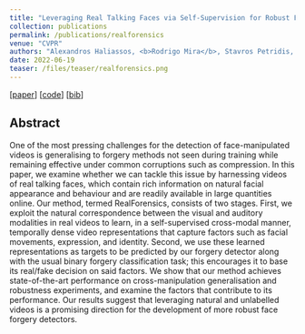 ```yaml
---
title: "Leveraging Real Talking Faces via Self-Supervision for Robust Forgery Detection"
collection: publications
permalink: /publications/realforensics
venue: "CVPR"
authors: "Alexandros Haliassos, <b>Rodrigo Mira</b>, Stavros Petridis, Maja Pantic"
date: 2022-06-19
teaser: /files/teaser/realforensics.png
---
```


[[paper](https://arxiv.org/abs/2201.07131)] [[code](https://github.com/ahaliassos/RealForensics)] [[bib](/files/bib/realforensics.bib)]

## Abstract
One of the most pressing challenges for the detection of face-manipulated videos is generalising to forgery methods not seen during training while remaining effective under common corruptions such as compression. In this paper, we examine whether we can tackle this issue by harnessing videos of real talking faces, which contain rich information on natural facial appearance and behaviour and are readily available in large quantities online. Our method, termed RealForensics, consists of two stages. First, we exploit the natural correspondence between the visual and auditory modalities in real videos to learn, in a self-supervised cross-modal manner, temporally dense video representations that capture factors such as facial movements, expression, and identity. Second, we use these learned representations as targets to be predicted by our forgery detector along with the usual binary forgery classification task; this encourages it to base its real/fake decision on said factors. We show that our method achieves state-of-the-art performance on cross-manipulation generalisation and robustness experiments, and examine the factors that contribute to its performance. Our results suggest that leveraging natural and unlabelled videos is a promising direction for the development of more robust face forgery detectors.